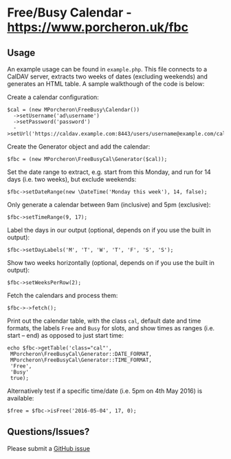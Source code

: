 # Free/Busy Calendar - https://www.porcheron.uk/fbc

## Usage
An example usage can be found in `example.php`. This file connects to a CalDAV server, extracts two weeks of dates 
(excluding weekends) and generates an HTML table. A sample walkthough of the code is below:

Create a calendar configuration:

    $cal = (new MPorcheron\FreeBusy\Calendar())
      ->setUsername('ad\username')
      ->setPassword('password')
      ->setUrl('https://caldav.example.com:8443/users/username@example.com/calendar');


Create the Generator object and add the calendar:

    $fbc = (new MPorcheron\FreeBusyCal\Generator($cal));


Set the date range to extract, e.g. start from this Monday, and run for 14 days (i.e. two weeks), but exclude
weekends:

    $fbc->setDateRange(new \DateTime('Monday this week'), 14, false);


Only generate a calendar between 9am (inclusive) and 5pm (exclusive):

    $fbc->setTimeRange(9, 17);


Label the days in our output (optional, depends on if you use the built in output):

    $fbc->setDayLabels('M', 'T', 'W', 'T', 'F', 'S', 'S');


Show two weeks horizontally (optional, depends on if you use the built in output):

    $fbc->setWeeksPerRow(2);


Fetch the calendars and process them:

    $fbc->->fetch();


Print out the calendar table, with the class `cal`, default date and time formats, the labels `Free` and `Busy` for
slots, and show times as ranges (i.e. start – end) as opposed to just start time:

    echo $fbc->getTable('class="cal"', 
     MPorcheron\FreeBusyCal\Generator::DATE_FORMAT,
     MPorcheron\FreeBusyCal\Generator::TIME_FORMAT, 
     'Free',
     'Busy'
     true);


Alternatively test if a specific time/date (i.e. 5pm on 4th May 2016) is available:

    $free = $fbc->isFree('2016-05-04', 17, 0);


## Questions/Issues?
Please submit a [GitHub issue](https://github.com/mporcheron/FreeBusyCal)
